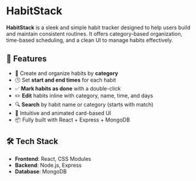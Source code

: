 # HabitStack

**HabitStack** is a sleek and simple habit tracker designed to help users build and maintain consistent routines. It offers category-based organization, time-based scheduling, and a clean UI to manage habits effectively.

## 🚀 Features

- 📅 Create and organize habits by **category**
- 🕒 Set **start and end times** for each habit
- ✅ **Mark habits as done** with a double-click
- ✏️ **Edit** habits inline with category, name, time, and days
- 🔍 **Search** by habit name or category (starts with match)
- 🎨 Intuitive and animated card-based UI
- 📦 Fully built with React + Express + MongoDB

## 🛠️ Tech Stack

- **Frontend**: React, CSS Modules
- **Backend**: Node.js, Express
- **Database**: MongoDB
